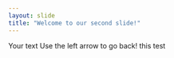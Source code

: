 ```yaml
---
layout: slide
title: "Welcome to our second slide!"
---
```

Your text
Use the left arrow to go back! this test

